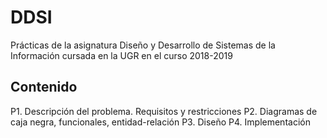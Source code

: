# DDSI

Prácticas de la asignatura Diseño y Desarrollo de Sistemas de la Información cursada en la UGR en el curso 2018-2019

## Contenido

P1. Descripción del problema. Requisitos y restricciones
P2. Diagramas de caja negra, funcionales, entidad-relación
P3. Diseño
P4. Implementación
